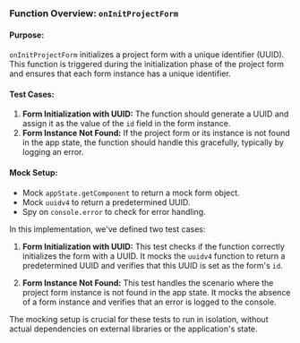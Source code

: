 ### Function Overview: `onInitProjectForm`

#### Purpose:

`onInitProjectForm` initializes a project form with a unique identifier (UUID). This function is triggered during the initialization phase of the project form and ensures that each form instance has a unique identifier.

#### Test Cases:

1. **Form Initialization with UUID:** The function should generate a UUID and assign it as the value of the `id` field in the form instance.
2. **Form Instance Not Found:** If the project form or its instance is not found in the app state, the function should handle this gracefully, typically by logging an error.

#### Mock Setup:

- Mock `appState.getComponent` to return a mock form object.
- Mock `uuidv4` to return a predetermined UUID.
- Spy on `console.error` to check for error handling.

In this implementation, we've defined two test cases:

1. **Form Initialization with UUID:** This test checks if the function correctly initializes the form with a UUID. It mocks the `uuidv4` function to return a predetermined UUID and verifies that this UUID is set as the form's `id`.

2. **Form Instance Not Found:** This test handles the scenario where the project form instance is not found in the app state. It mocks the absence of a form instance and verifies that an error is logged to the console.

The mocking setup is crucial for these tests to run in isolation, without actual dependencies on external libraries or the application's state.
